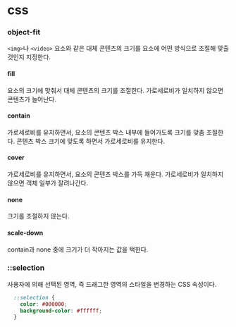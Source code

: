 # css

### object-fit

`<img>`나 `<video>` 요소와 같은 대체 콘텐츠의 크기를 요소에 어떤 방식으로 조절해 맞출 것인지 지정한다.

#### fill

요소의 크기에 맞춰서 대체 콘텐츠의 크기를 조절한다. 가로세로비가 일치하지 않으면 콘텐츠가 늘어난다.

#### contain

가로세로비를 유지하면서, 요소의 콘텐츠 박스 내부에 들어가도록 크기를 맞춤 조절한다. 콘텐츠 박스 크기에 맞도록 하면서 가로세로비를 유지한다.

#### cover

가로세로비를 유지하면서, 요소의 콘텐츠 박스를 가득 채운다. 가로세로비가 일치하지 않으면 객체 일부가 잘려나간다.

#### none

크기를 조절하지 않는다.

#### scale-down

contain과 none 중에 크기가 더 작아지는 값을 택한다.


### ::selection

사용자에 의해 선택된 영역, 즉 드래그한 영역의 스타일을 변경하는 CSS 속성이다.

```CSS
  ::selection {
    color: #000000;
    background-color: #ffffff;
  }
```
